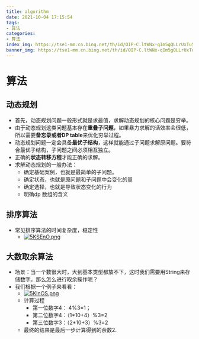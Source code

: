 ```yaml
---
title: algorithm
date: 2021-10-04 17:15:54
tags:
- 算法
categories:
- 算法
index_img: https://tse1-mm.cn.bing.net/th/id/OIP-C.ltWNx-qIm5gQLLrUxTu5HgHaEt?pid=ImgDet&rs=1
banner_img: https://tse1-mm.cn.bing.net/th/id/OIP-C.ltWNx-qIm5gQLLrUxTu5HgHaEt?pid=ImgDet&rs=1
---
```




# 算法

## 动态规划

* 首先，动态规划问题一般形式就是求最值，求解动态规划的核心问题是穷举。
* 由于动态规划这类问题基本存在**重叠子问题**，如果暴力求解的话效率会很低，所以需要**备忘录或者DP table**来优化穷举过程。
* 动态规划问题一定会具备**最优子结构**，这样就能通过子问题求解原问题。要符合最优子结构，子问题之间必须相互独立。
* 正确的**状态转移方程**才能正确的求解。
* 求解动态规划的一般办法：
  - 确定基础案例，也就是最简单的子问题。
  - 确定状态，也就是原问题和子问题中会变化的量
  - 确定选择，也就是导致状态变化的行为
  - 明确dp 数组的含义

## 排序算法

* 常见排序算法的时间复杂度，稳定性
  - [![5KSEnO.png](https://z3.ax1x.com/2021/10/13/5KSEnO.png)](https://imgtu.com/i/5KSEnO)

## 大数取余算法

* 场景：当一个数很大时，大到基本类型都放不下，这时我们需要用String来存储数字。那么怎么进行取余操作呢？
* 我们根据一个例子来看看：
  - [![5KlnOS.png](https://z3.ax1x.com/2021/10/13/5KlnOS.png)](https://imgtu.com/i/5KlnOS)
  - 计算过程
    - 第一位数字4： 4%3=1；
    - 第二位数字4：（1*10+4）%3=2
    - 第三位数字3：（2*10+3）%3=2
  - 最终的结果是最后一步计算得到的余数2.
